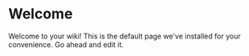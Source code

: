 # Welcome

Welcome to your wiki! This is the default page we've installed for your convenience. Go ahead and edit it.

